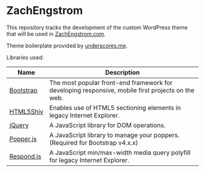 # ZachEngstrom

This repository tracks the development of the custom WordPress theme that will be used in [ZachEngstrom.com](http://zachengstrom.com).

Theme boilerplate provided by [underscores.me](http://underscores.me/).

Libraries used:

|Name|Description|
|---|---|
|[Bootstrap](https://getbootstrap.com/)|The most popular front-end framework for developing responsive, mobile first projects on the web.|
|[HTML5Shiv](https://github.com/aFarkas/html5shiv)|Enables use of HTML5 sectioning elements in legacy Internet Explorer.|
|[jQuery](https://jquery.com/)|A JavaScript library for DOM operations.|
|[Popper.js](https://popper.js.org/)|A JavaScript library to manage your poppers. (Required for Bootstrap v4.x.x)|
|[Respond.js](https://github.com/scottjehl/Respond.git)|A JavaScript min/max-width media query polyfill for legacy Internet Explorer.|